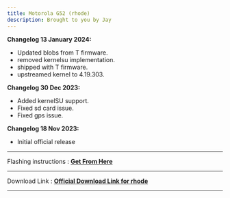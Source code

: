 ```yaml
---
title: Motorola G52 (rhode) 
description: Brought to you by Jay
---
```


<b>Changelog 13 January 2024:</b> 
- Updated blobs from T firmware.
- removed kernelsu implementation.
- shipped with T firmware.
- upstreamed kernel to 4.19.303.

<b>Changelog 30 Dec 2023:</b>
- Added kernelSU support.
- Fixed sd card issue.
- Fixed gps issue.

<b>Changelog 18 Nov 2023:</b>
- Initial official release

----
Flashing instructions : [**Get From Here**](rhode_inst.md) 

----
Download Link : [**Official Download Link for rhode**](https://sourceforge.net/projects/projectmatrixx/files/Android-14/rhode/)

----
